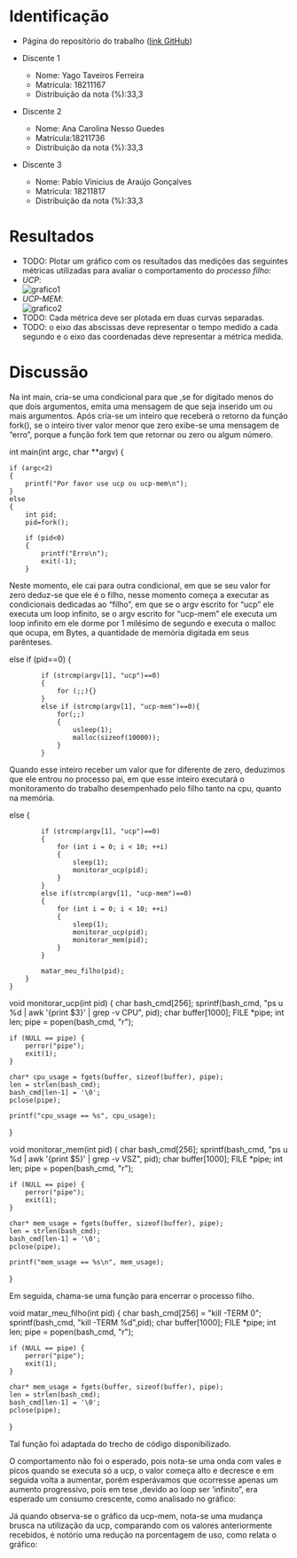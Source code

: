 # Identificação

* Página do repositório do trabalho ([link GitHub](TODO)) 

* Discente 1
	* Nome: Yago Taveiros Ferreira
	* Matrícula: 18211167
	* Distribuição da nota (%):33,3
* Discente 2
	* Nome: Ana Carolina Nesso Guedes
	* Matrícula:18211736
	* Distribuição da nota (%):33,3
* Discente 3
	* Nome: Pablo Vinicius de Araújo Gonçalves
	* Matrícula: 18211817
	* Distribuição da nota (%):33,3		
	
# Resultados

* TODO: Plotar um gráfico com os resultados das medições das seguintes métricas utilizadas para avaliar o comportamento do *processo filho*:
*  *UCP*:  
![grafico1](https://i.imgur.com/PlYTJqF.jpg)
*  *UCP-MEM*:  
![grafico2](https://i.imgur.com/9CDLD3I.jpg)
* TODO: Cada métrica deve ser plotada em duas curvas separadas.
* TODO: o eixo das abscissas deve representar o tempo medido a cada segundo e o eixo das coordenadas deve representar a métrica medida.


# Discussão


Na int main, cria-se uma condicional para que ,se for digitado menos do que dois argumentos, emita uma mensagem de que seja inserido um ou mais argumentos.
Após cria-se um inteiro que receberá o retorno da função fork(), se o inteiro tiver valor menor que zero exibe-se uma mensagem de “erro”, porque a função fork tem que retornar ou zero ou algum número.

int main(int argc, char **argv)
{
	
	if (argc<2)
	{
		printf("Por favor use ucp ou ucp-mem\n");
	}
	else 
	{
		int pid;
		pid=fork();

		if (pid<0)
		{
			printf("Erro\n");
			exit(-1);
		}


 Neste momento, ele cai para outra condicional, em que se seu valor for zero deduz-se que ele é o filho, nesse momento começa a executar as condicionais dedicadas ao “filho”, em que se o argv escrito for “ucp” ele executa um loop infinito, se o argv escrito for “ucp-mem” ele executa um loop infinito em ele dorme por 1 milésimo de segundo e executa o malloc que ocupa, em Bytes, a quantidade de memória digitada em seus parênteses. 

else if (pid==0)
		{
			
			if (strcmp(argv[1], "ucp")==0)
			{
				for (;;){}
			}
			else if (strcmp(argv[1], "ucp-mem")==0){
				for(;;)
				{
					usleep(1);
					malloc(sizeof(10000));
				}
			}

Quando esse inteiro receber um valor que for diferente de zero, deduzimos que ele entrou no processo pai, em que esse inteiro executará o monitoramento  do trabalho desempenhado pelo filho tanto na cpu, quanto na memória.

else 
		{

			if (strcmp(argv[1], "ucp")==0)
			{
				for (int i = 0; i < 10; ++i)
				{
					sleep(1);
					monitorar_ucp(pid);
				}
			}
			else if(strcmp(argv[1], "ucp-mem")==0)
			{
				for (int i = 0; i < 10; ++i)
				{
					sleep(1);
					monitorar_ucp(pid);
					monitorar_mem(pid);
				}
			}

			matar_meu_filho(pid);
		}
	}


void monitorar_ucp(int pid)
{
	char bash_cmd[256];
	sprintf(bash_cmd, "ps u %d | awk '{print $3}' | grep -v CPU", pid);
	char buffer[1000];
	FILE *pipe;
	int len; 
	pipe = popen(bash_cmd, "r");

	if (NULL == pipe) {
		perror("pipe");
		exit(1);
	} 
	
	char* cpu_usage = fgets(buffer, sizeof(buffer), pipe);
	len = strlen(bash_cmd);
	bash_cmd[len-1] = '\0'; 
	pclose(pipe);

	printf("cpu_usage == %s", cpu_usage);
}


void monitorar_mem(int pid)
{
	char bash_cmd[256];
	sprintf(bash_cmd, "ps u %d | awk '{print $5}' | grep -v VSZ", pid);
	char buffer[1000];
	FILE *pipe;
	int len; 
	pipe = popen(bash_cmd, "r");

	if (NULL == pipe) {
		perror("pipe");
		exit(1);
	} 
	
	char* mem_usage = fgets(buffer, sizeof(buffer), pipe);
	len = strlen(bash_cmd);
	bash_cmd[len-1] = '\0'; 
	pclose(pipe);

	printf("mem_usage == %s\n", mem_usage);
}

Em seguida, chama-se uma função para encerrar o processo filho.

void matar_meu_filho(int pid)
{
	char bash_cmd[256] = "kill -TERM 0";
	sprintf(bash_cmd, "kill -TERM %d",pid);
	char buffer[1000];
	FILE *pipe;
	int len; 
	pipe = popen(bash_cmd, "r");

	if (NULL == pipe) {
		perror("pipe");
		exit(1);
	} 
	
	char* mem_usage = fgets(buffer, sizeof(buffer), pipe);
	len = strlen(bash_cmd);
	bash_cmd[len-1] = '\0'; 
	pclose(pipe);

}


Tal função foi adaptada do trecho de código disponibilizado.


O comportamento não foi o esperado, pois nota-se uma onda com vales e picos quando se executa só a ucp, o valor começa alto e decresce e em seguida volta a aumentar, porém esperávamos que ocorresse apenas um aumento progressivo, pois em tese ,devido ao loop ser ‘infinito”, era esperado um consumo crescente, como analisado no gráfico:
 




Já quando observa-se o gráfico da ucp-mem, nota-se uma mudança brusca na utilização da ucp, comparando com os valores anteriormente recebidos, é notório uma redução na porcentagem de uso, como relata o gráfico:


